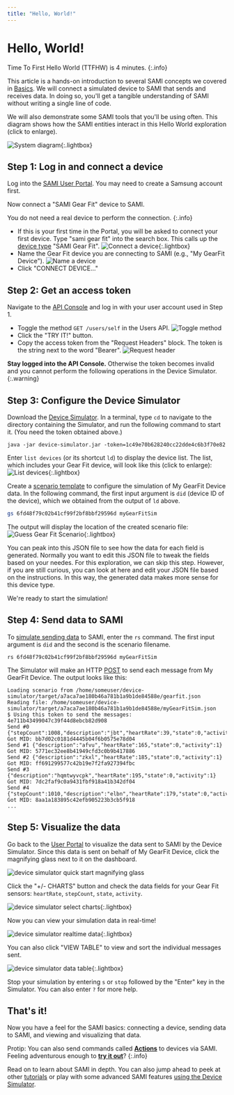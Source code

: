 ```yaml
---
title: "Hello, World!"
---
```


# Hello, World!

Time To First Hello World (TTFHW) is 4 minutes.
{:.info}

This article is a hands-on introduction to several SAMI concepts we covered in [Basics](/sami/sami-documentation/sami-basics.html). We will connect a simulated device to SAMI that sends and receives data. In doing so, you'll get a tangible understanding of SAMI without writing a single line of code. 

We will also demonstrate some SAMI tools that you'll be using often. This diagram shows how the SAMI entities interact in this Hello World exploration (click to enlarge).

![System diagram](/images/docs/sami/sami-documentation/diagramHelloWorld2.png){:.lightbox}

## Step 1: Log in and connect a device

Log into the [SAMI User Portal](https://portal.samsungsami.io). You may need to create a Samsung account first.

Now connect a "SAMI Gear Fit" device to SAMI. 

You do not need a real device to perform the connection.
{:.info}

- If this is your first time in the Portal, you will be asked to connect your first device. Type "sami gear fit" into the search box. This calls up the [device type](https://developer.samsungsami.io/sami/sami-documentation/sami-basics.html#device-id-and-device-type) "SAMI Gear Fit".
![Connect a device](/images/docs/sami/sami-documentation/add-first-device-gearfit.png){:.lightbox}
- Name the Gear Fit device you are connecting to SAMI (e.g., "My GearFit Device").
![Name a device](/images/docs/sami/sami-documentation/name_gearfit.png)
- Click "CONNECT DEVICE..."

## Step 2: Get an access token

Navigate to the [API Console](https://api-console.samsungsami.io) and log in with your user account used in Step 1.

- Toggle the method `GET /users/self` in the Users API.
![Toggle method](/images/docs/sami/sami-documentation/toggle_getuser.png)
- Click the "TRY IT!" button.
- Copy the access token from the "Request Headers" block. The token is the string next to the word "Bearer". 
![Request header](/images/docs/sami/sami-documentation/getuser_requestheader.png)

**Stay logged into the API Console.** Otherwise the token becomes invalid and you cannot perform the following operations in the Device Simulator. 
{:.warning}

## Step 3: Configure the Device Simulator

Download the [Device Simulator](/sami/downloads/device-simulator.zip?raw=true). In a terminal, type `cd` to navigate to the directory containing the Simulator, and run the following command to start it. (You need the token obtained above.)

~~~
java -jar device-simulator.jar -token=1c49e70b628240cc22dde4c6b3f70e82
~~~

Enter `list devices` (or its shortcut `ld`) to display the device list. The list, which includes your Gear Fit device, will look like this (click to enlarge):
![List devices](/images/docs/sami/sami-documentation/ds_list_device_gearfit.png){:.lightbox}

Create a [scenario template](/sami/demos-tools/device-simulator.html#guess-scenario) to configure the simulation of My GearFit Device data. In the following command, the first input argument is `did` (device ID of the device), which we obtained from the output of `ld` above.

~~~bash
gs 6fd48f79c02b41cf99f2bf8bbf29596d myGearFitSim
~~~

The output will display the location of the created scenario file:
![Guess Gear Fit Scenario](/images/docs/sami/sami-documentation/ds_gs_gearfit.png){:.lightbox}

You can peak into this JSON file to see how the data for each field is generated. Normally you want to edit this JSON file to tweak the fields based on your needes. For this exploration, we can skip this step. However, if you are still curious, you can look at here and edit your JSON file based on the instructions. In this way, the generated data makes more sense for this device type.

We're ready to start the simulation!

## Step 4: Send data to SAMI

To [simulate sending data](/sami/demos-tools/device-simulator.html#running-a-scenario) to SAMI, enter the `rs` command. The first input argument is `did` and the second is the scenario filename.

~~~
rs 6fd48f79c02b41cf99f2bf8bbf29596d myGearFitSim
~~~

The Simulator will make an HTTP [POST](https://developer.samsungsami.io/sami/api-spec.html#post-a-message-or-action) to send each message from My GearFit Device. The output looks like this:

~~~
Loading scenario from /home/someuser/device-simulator/target/a7aca7ae180b46a781b1a9b1de84588e/gearfit.json
Reading file: /home/someuser/device-simulator/target/a7aca7ae180b46a781b1a9b1de84588e/myGearFitSim.json
$ Using this token to send the messages: 4e711b43499047c39f44d8ebcb82d908
Send #0 {"stepCount":1008,"description":"jbt","heartRate":39,"state":0,"activity":2}
Got MID: bb7d02c0181d4445b04f6b0575e78d04
Send #1 {"description":"afvu","heartRate":165,"state":0,"activity":1}
Got MID: 5771ec32ee8b41949cfd3c0b9b417886
Send #2 {"description":"zkxl","heartRate":185,"state":0,"activity":1}
Got MID: ff691299577c42b19e7f2fa927394fbc
Send #3 {"description":"hqmtwyvcpk","heartRate":195,"state":0,"activity":1}
Got MID: 7dc2faf9c0a9431fbf918a41b342df04
Send #4 {"stepCount":1010,"description":"elbn","heartRate":179,"state":0,"activity":0}
Got MID: 8aa1a183895c42efb905223b3cb5f918
...
~~~

## Step 5: Visualize the data

Go back to the [User Portal](https://portal.samsungsami.io) to visualize the data sent to SAMI by the Device Simulator. Since this data is sent on behalf of My GearFit Device, click the magnifying glass next to it on the dashboard. 

![device simulator quick start magnifying glass](/images/docs/sami/sami-documentation/ds_magnifying_glass.png)

Click the "+/- CHARTS" button and check the data fields for your Gear Fit sensors: `heartRate`, `stepCount`, `state`, `activity`.

![device simulator select charts](/images/docs/sami/sami-documentation/ds_select_charts.png){:.lightbox}

Now you can view your simulation data in real-time!

 ![device simulator realtime data](/images/docs/sami/sami-documentation/ds_data_charts.png){:.lightbox}

You can also click "VIEW TABLE" to view and sort the individual messages sent. 

 ![device simulator data table](/images/docs/sami/sami-documentation/ds_data_table.png){:.lightbox}

Stop your simulation by entering `s` or `stop` followed by the "Enter" key in the Simulator. You can also enter `?` for more help. 

## That's it!

Now you have a feel for the SAMI basics: connecting a device, sending data to SAMI, and viewing and visualizing that data.

Protip: You can also send commands called **[Actions](https://developer.samsungsami.io/sami/sami-documentation/sending-and-receiving-data.html#posting-a-message-with-actions)** to devices via SAMI. Feeling adventurous enough to **[try it out](https://developer.samsungsami.io/sami/demos-tools/device-simulator.html#simulate-sending-actions)**?
{:.info}

Read on to learn about SAMI in depth. You can also jump ahead to peek at other [tutorials](/sami/demos-tools/) or play with some advanced SAMI features [using the Device Simulator](/sami/demos-tools/device-simulator.html).